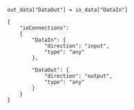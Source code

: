 ```pycanvasblock
out_data["DataOut"] = in_data["DataIn"]
```



```canvasblocksettings
{
	"ioConnections":
	{
		"DataIn": {
			"direction": "input",
			"type": "any"
		},
		
		"DataOut": {
			"direction": "output",
			"type": "any"
		}
	}
}
```